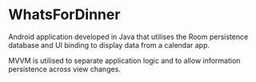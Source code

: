 # WhatsForDinner

Android application developed in Java that utilises the Room persistence database and UI binding to display data from a calendar app. 

MVVM is utilised to separate application logic and to allow information persistence across view changes. 

